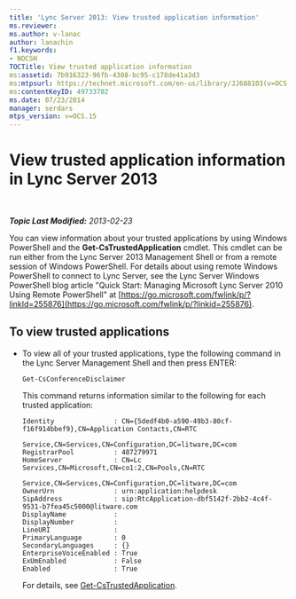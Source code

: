 ```yaml
---
title: 'Lync Server 2013: View trusted application information'
ms.reviewer: 
ms.author: v-lanac
author: lanachin
f1.keywords:
- NOCSH
TOCTitle: View trusted application information
ms:assetid: 7b916323-96fb-4308-bc95-c178de41a3d3
ms:mtpsurl: https://technet.microsoft.com/en-us/library/JJ688103(v=OCS.15)
ms:contentKeyID: 49733702
ms.date: 07/23/2014
manager: serdars
mtps_version: v=OCS.15
---
```


<div data-xmlns="http://www.w3.org/1999/xhtml">

<div class="topic" data-xmlns="http://www.w3.org/1999/xhtml" data-msxsl="urn:schemas-microsoft-com:xslt" data-cs="https://msdn.microsoft.com/">

<div data-asp="https://msdn2.microsoft.com/asp">

# View trusted application information in Lync Server 2013

</div>

<div id="mainSection">

<div id="mainBody">

<span> </span>

_**Topic Last Modified:** 2013-02-23_

You can view information about your trusted applications by using Windows PowerShell and the **Get-CsTrustedApplication** cmdlet. This cmdlet can be run either from the Lync Server 2013 Management Shell or from a remote session of Windows PowerShell. For details about using remote Windows PowerShell to connect to Lync Server, see the Lync Server Windows PowerShell blog article "Quick Start: Managing Microsoft Lync Server 2010 Using Remote PowerShell" at [https://go.microsoft.com/fwlink/p/?linkId=255876](https://go.microsoft.com/fwlink/p/?linkid=255876).

<div>

## To view trusted applications

  - To view all of your trusted applications, type the following command in the Lync Server Management Shell and then press ENTER:
    
        Get-CsConferenceDisclaimer
    
    This command returns information similar to the following for each trusted application:
    
        Identity               : CN={5dedf4b0-a590-49b3-80cf-f16f914bbef9},CN=Application Contacts,CN=RTC
                                 Service,CN=Services,CN=Configuration,DC=litware,DC=com
        RegistrarPool          : 487279971
        HomeServer             : CN=Lc Services,CN=Microsoft,CN=co1:2,CN=Pools,CN=RTC
                                 Service,CN=Services,CN=Configuration,DC=litware,DC=com
        OwnerUrn               : urn:application:helpdesk
        SipAddress             : sip:RtcApplication-dbf5142f-2bb2-4c4f-9531-b7fea45c5000@litware.com
        DisplayName            :
        DisplayNumber          :
        LineURI                :
        PrimaryLanguage        : 0
        SecondaryLanguages     : {}
        EnterpriseVoiceEnabled : True
        ExUmEnabled            : False
        Enabled                : True
    
    For details, see [Get-CsTrustedApplication](https://docs.microsoft.com/powershell/module/skype/Get-CsTrustedApplication).

</div>

</div>

<span> </span>

</div>

</div>

</div>

